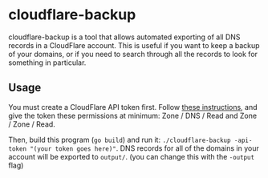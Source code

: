 # cloudflare-backup
cloudflare-backup is a tool that allows automated exporting of all DNS records in a CloudFlare account. This is useful if you want to keep a backup of your domains, or if you need to search through all the records to look for something in particular.

## Usage
You must create a CloudFlare API token first. Follow [these instructions](https://support.cloudflare.com/hc/en-us/articles/200167836-Managing-API-Tokens-and-Keys#12345680), and give the token these permissions at minimum: Zone / DNS / Read and Zone / Zone / Read.

Then, build this program (`go build`) and run it: `./cloudflare-backup -api-token "(your token goes here)"`. DNS records for all of the domains in your account will be exported to `output/`. (you can change this with the `-output` flag)